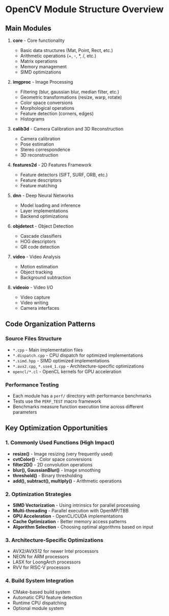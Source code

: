 # OpenCV Module Structure Overview

## Main Modules

1. **core** - Core functionality
   - Basic data structures (Mat, Point, Rect, etc.)
   - Arithmetic operations (+, -, *, /, etc.)
   - Matrix operations
   - Memory management
   - SIMD optimizations

2. **imgproc** - Image Processing  
   - Filtering (blur, gaussian blur, median filter, etc.)
   - Geometric transformations (resize, warp, rotate)
   - Color space conversions
   - Morphological operations
   - Feature detection (corners, edges)
   - Histograms

3. **calib3d** - Camera Calibration and 3D Reconstruction
   - Camera calibration
   - Pose estimation
   - Stereo correspondence
   - 3D reconstruction

4. **features2d** - 2D Features Framework
   - Feature detectors (SIFT, SURF, ORB, etc.)
   - Feature descriptors
   - Feature matching

5. **dnn** - Deep Neural Networks
   - Model loading and inference
   - Layer implementations
   - Backend optimizations

6. **objdetect** - Object Detection
   - Cascade classifiers
   - HOG descriptors
   - QR code detection

7. **video** - Video Analysis
   - Motion estimation
   - Object tracking
   - Background subtraction

8. **videoio** - Video I/O
   - Video capture
   - Video writing
   - Camera interfaces

## Code Organization Patterns

### Source Files Structure
- `*.cpp` - Main implementation files
- `*.dispatch.cpp` - CPU dispatch for optimized implementations
- `*.simd.hpp` - SIMD optimized implementations
- `*.avx2.cpp`, `*.sse4_1.cpp` - Architecture-specific optimizations
- `opencl/*.cl` - OpenCL kernels for GPU acceleration

### Performance Testing
- Each module has a `perf/` directory with performance benchmarks
- Tests use the `PERF_TEST` macro framework
- Benchmarks measure function execution time across different parameters

## Key Optimization Opportunities

### 1. Commonly Used Functions (High Impact)
- **resize()** - Image resizing (very frequently used)
- **cvtColor()** - Color space conversions
- **filter2D()** - 2D convolution operations
- **blur(), GaussianBlur()** - Image smoothing
- **threshold()** - Binary thresholding
- **add(), subtract(), multiply()** - Arithmetic operations

### 2. Optimization Strategies
- **SIMD Vectorization** - Using intrinsics for parallel processing
- **Multi-threading** - Parallel execution with OpenMP/TBB
- **GPU Acceleration** - OpenCL/CUDA implementations
- **Cache Optimization** - Better memory access patterns
- **Algorithm Selection** - Choosing optimal algorithms based on input

### 3. Architecture-Specific Optimizations
- AVX2/AVX512 for newer Intel processors
- NEON for ARM processors
- LASX for LoongArch processors
- RVV for RISC-V processors

### 4. Build System Integration
- CMake-based build system
- Automatic CPU feature detection
- Runtime CPU dispatching
- Optional module system